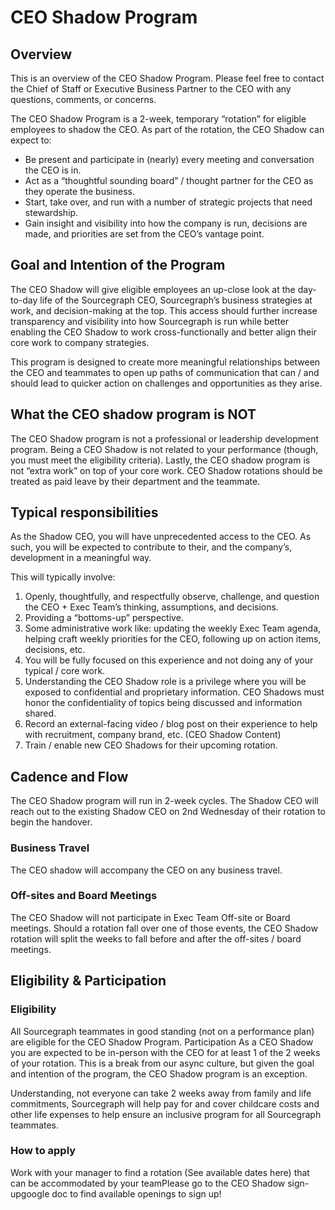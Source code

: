 # CEO Shadow Program

## Overview
This is an overview of the CEO Shadow Program. Please feel free to contact the Chief of Staff or Executive Business Partner to the CEO with any questions, comments, or concerns.

The CEO Shadow Program is a 2-week,  temporary “rotation” for eligible employees to shadow the CEO. As part of the rotation, the CEO Shadow can expect to:
- Be present and participate in (nearly) every meeting and conversation the CEO is in.
- Act as a “thoughtful sounding board” / thought partner for the CEO as they operate the business. 
- Start, take over, and run with a number of strategic projects that need stewardship.
- Gain insight and visibility into how the company is run, decisions are made, and priorities are set from the CEO’s vantage point.

## Goal and Intention of the Program
The CEO Shadow will give eligible employees an up-close look at the day-to-day life of the Sourcegraph CEO, Sourcegraph’s business strategies at work, and decision-making at the top. This access should further increase transparency and visibility into how Sourcegraph is run while better enabling the CEO Shadow to work cross-functionally and better align their core work to company strategies.

This program is designed to create more meaningful relationships between the CEO and teammates to open up paths of communication that can / and should lead to quicker action on challenges and opportunities as they arise.   

## What the CEO shadow program is NOT
The CEO Shadow program is not a professional or leadership development program. Being a CEO Shadow is not related to your performance (though, you must meet the eligibility criteria). Lastly, the CEO shadow program is not “extra work” on top of your core work. CEO Shadow rotations should be treated as paid leave by their department and the teammate.  

## Typical responsibilities
As the Shadow CEO, you will have unprecedented access to the CEO. As such, you will be expected to contribute to their, and the company’s, development in a meaningful way. 

This will typically involve: 
1. Openly, thoughtfully, and respectfully observe, challenge, and question the CEO + Exec Team’s thinking, assumptions, and decisions.
2. Providing a “bottoms-up” perspective.
3. Some administrative work like: updating the weekly Exec Team agenda, helping craft weekly priorities for the CEO, following up on action items, decisions, etc. 
4. You will be fully focused on this experience and not doing any of your typical / core work. 
5. Understanding the CEO Shadow role is a privilege where you will be exposed to confidential and proprietary information. CEO Shadows must honor the confidentiality of topics being discussed and information shared.  
6. Record an external-facing  video / blog post on their experience to help with recruitment, company brand, etc. (CEO Shadow Content)
7. Train / enable new CEO Shadows for their upcoming rotation.

## Cadence and Flow
The CEO Shadow program will run in 2-week cycles. The Shadow CEO will reach out to the existing Shadow CEO on 2nd Wednesday of their rotation to begin the handover. 

### Business Travel 
The CEO shadow will accompany the CEO on any business travel. 

### Off-sites and Board Meetings
The CEO Shadow will not participate in Exec Team Off-site or Board meetings. Should a rotation fall over one of those events, the CEO Shadow rotation will split the weeks to fall before and after the off-sites / board meetings. 

## Eligibility & Participation
### Eligibility
All Sourcegraph teammates in good standing (not on a performance plan) are eligible for the CEO Shadow Program. 
Participation
As a CEO Shadow you are expected to be in-person with the CEO for at least 1 of the 2 weeks of your rotation. This is a break from our async culture, but given the goal and intention of the program, the CEO Shadow program is an exception. 

Understanding, not everyone can take 2 weeks away from family and life commitments, Sourcegraph will help pay for and cover childcare costs and other life expenses to help ensure an inclusive program for all Sourcegraph teammates. 

### How to apply 
Work with your manager to find a rotation (See available dates here) that can be accommodated by your teamPlease go to the CEO Shadow sign-upgoogle doc to find available openings to sign up!
